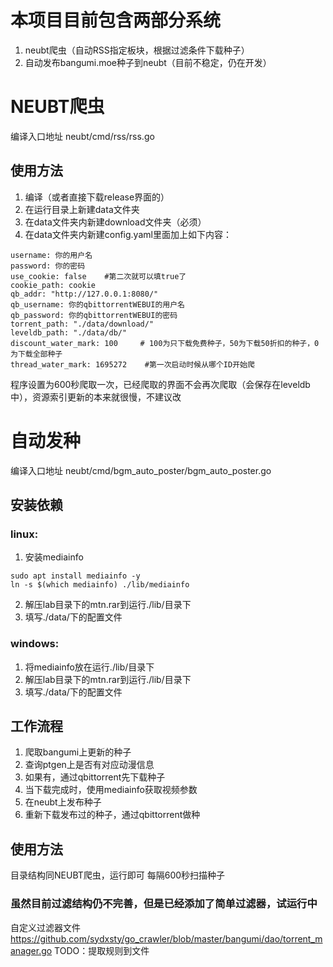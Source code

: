 # 本项目目前包含两部分系统
1. neubt爬虫（自动RSS指定板块，根据过滤条件下载种子）
2. 自动发布bangumi.moe种子到neubt（目前不稳定，仍在开发）

# NEUBT爬虫
编译入口地址
neubt/cmd/rss/rss.go
## 使用方法
1. 编译（或者直接下载release界面的）
2. 在运行目录上新建data文件夹
3. 在data文件夹内新建download文件夹（必须）
4. 在data文件夹内新建config.yaml里面加上如下内容：
```
username: 你的用户名
password: 你的密码
use_cookie: false    #第二次就可以填true了
cookie_path: cookie
qb_addr: "http://127.0.0.1:8080/"
qb_username: 你的qbittorrentWEBUI的用户名
qb_password: 你的qbittorrentWEBUI的密码
torrent_path: "./data/download/"
leveldb_path: "./data/db/"
discount_water_mark: 100     # 100为只下载免费种子，50为下载50折扣的种子，0为下载全部种子
thread_water_mark: 1695272    #第一次启动时候从哪个ID开始爬
```
程序设置为600秒爬取一次，已经爬取的界面不会再次爬取（会保存在leveldb中），资源索引更新的本来就很慢，不建议改

# 自动发种
编译入口地址
neubt/cmd/bgm_auto_poster/bgm_auto_poster.go
## 安装依赖
### linux: 
1. 安装mediainfo
```shell
sudo apt install mediainfo -y
ln -s $(which mediainfo) ./lib/mediainfo
```
2. 解压lab目录下的mtn.rar到运行./lib/目录下
3. 填写./data/下的配置文件
### windows:
1. 将mediainfo放在运行./lib/目录下
2. 解压lab目录下的mtn.rar到运行./lib/目录下
3. 填写./data/下的配置文件
## 工作流程
1. 爬取bangumi上更新的种子
2. 查询ptgen上是否有对应动漫信息
3. 如果有，通过qbittorrent先下载种子
4. 当下载完成时，使用mediainfo获取视频参数
5. 在neubt上发布种子
6. 重新下载发布过的种子，通过qbittorrent做种

## 使用方法
目录结构同NEUBT爬虫，运行即可
每隔600秒扫描种子
### 虽然目前过滤结构仍不完善，但是已经添加了简单过滤器，试运行中
自定义过滤器文件
https://github.com/sydxsty/go_crawler/blob/master/bangumi/dao/torrent_manager.go
TODO：提取规则到文件

